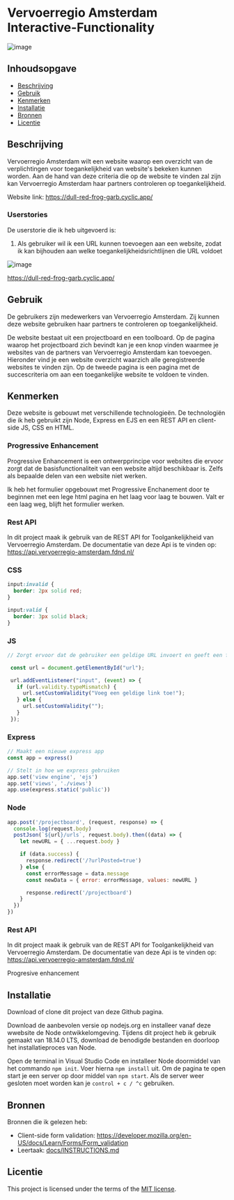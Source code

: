# Vervoerregio Amsterdam Interactive-Functionality

![image](https://user-images.githubusercontent.com/112857487/230173713-252ca90d-0945-4d72-a056-a8e28f84f10f.png)

## Inhoudsopgave

  * [Beschrijving](#beschrijving)
  * [Gebruik](#gebruik)
  * [Kenmerken](#kenmerken)
  * [Installatie](#installatie)
  * [Bronnen](#bronnen)
  * [Licentie](#licentie)

## Beschrijving
<!-- In de Beschrijving staat kort beschreven wat voor project het is en wat je hebt gemaakt -->
Vervoerregio Amsterdam wilt een website waarop een overzicht van de verplichtingen voor toegankelijkheid van website's bekeken kunnen worden. Aan de hand van deze criteria die op de website te vinden zal zijn kan Vervoerregio Amsterdam haar partners controleren op toegankelijkheid.

Website link: https://dull-red-frog-garb.cyclic.app/

### Userstories
De userstorie die ik heb uitgevoerd is:
1. Als gebruiker wil ik een URL kunnen toevoegen aan een website, zodat ik kan bijhouden aan welke toegankelijkheidsrichtlijnen die URL voldoet

![image](https://user-images.githubusercontent.com/112857487/230037852-90d93918-4173-47e3-b728-c11b19aa1ff0.png)

https://dull-red-frog-garb.cyclic.app/

## Gebruik
<!--Bij Gebruik staat hoe je project er uit ziet, hoe het werkt en wat je er mee kan. -->
De gebruikers zijn medewerkers van Vervoerregio Amsterdam. Zij kunnen deze website gebruiken haar partners te controleren op toegankelijkheid.

De website bestaat uit een projectboard en een toolboard. Op de pagina waarop het projectboard zich bevindt kan je een knop vinden waarmee je websites van de partners van Vervoerregio Amsterdam kan toevoegen. Hieronder vind je een website overzicht waarzich alle geregistreerde websites te vinden zijn. Op de tweede pagina is een pagina met de succescriteria om aan een toegankelijke website te voldoen te vinden.

## Kenmerken
<!-- Bij Kenmerken staat welke technieken zijn gebruikt en hoe. Wat is de HTML structuur? Wat zijn de belangrijkste dingen in CSS? Wat is er met Javascript gedaan en hoe? Misschien heb je een framwork of library gebruikt? -->
Deze website is gebouwt met verschillende technologieën. De technologiën die ik heb gebruikt zijn Node, Express en EJS en een REST API en client-side JS, CSS en HTML.

### Progressive Enhancement
Progressive Enhancement is een ontwerpprincipe voor websites die ervoor zorgt dat de basisfunctionaliteit van een website altijd beschikbaar is. Zelfs als bepaalde delen van een website niet werken.

Ik heb het formulier opgebouwt met Progressive Enchanement door te beginnen met een lege html pagina en het laag voor laag te bouwen. Valt er een laag weg, blijft het formulier werken.

### Rest API
In dit project maak ik gebruik van de REST API for Toolgankelijkheid van Vervoerregio Amsterdam. De documentatie van deze Api is te vinden op: https://api.vervoerregio-amsterdam.fdnd.nl/


### CSS
```css
input:invalid {
  border: 2px solid red;
}

input:valid {
  border: 3px solid black;
}
```

### JS
```js
// Zorgt ervoor dat de gebruiker een geldige URL invoert en geeft een foutmelding als de URL niet correct is.

 const url = document.getElementById("url");

 url.addEventListener("input", (event) => {
   if (url.validity.typeMismatch) {
     url.setCustomValidity("Voeg een geldige link toe!");
   } else {
     url.setCustomValidity("");
   }
 });
```

### Express
```js
// Maakt een nieuwe express app
const app = express()

// Stelt in hoe we express gebruiken
app.set('view engine', 'ejs')
app.set('views', './views')
app.use(express.static('public'))
```

### Node
```js
app.post('/projectboard', (request, response) => {
  console.log(request.body)
  postJson(`${url}/urls`, request.body).then((data) => {
    let newURL = { ...request.body }

    if (data.success) {
      response.redirect('/?urlPosted=true')
    } else {
      const errorMessage = data.message
      const newData = { error: errorMessage, values: newURL }

      response.redirect('/projectboard')
    }
  })
})
```

### Rest API
In dit project maak ik gebruik van de REST API for Toolgankelijkheid van Vervoerregio Amsterdam. De documentatie van deze Api is te vinden op: https://api.vervoerregio-amsterdam.fdnd.nl/


Progresive enhancement

## Installatie
<!-- Bij Instalatie staat hoe een andere developer aan jouw repo kan werken -->
Download of clone dit project van deze Github pagina.

Download de aanbevolen versie op nodejs.org en installeer vanaf deze wwebsite de Node ontwikkelomgeving. Tijdens dit project heb ik gebruik gemaakt van 18.14.0 LTS, download de benodigde bestanden en doorloop het installatieproces van Node.

Open de terminal in Visual Studio Code en installeer Node doormiddel van het commando ``npm init``. Voer hierna ``npm install`` uit. Om de pagina te open start je een server op door middel van ``npm start``. Als de server weer gesloten moet worden kan je ``control + c / ^c`` gebruiken.

## Bronnen
Bronnen die ik gelezen heb:
* Client-side form validation: https://developer.mozilla.org/en-US/docs/Learn/Forms/Form_validation
* Leertaak: [docs/INSTRUCTIONS.md](docs/INSTRUCTIONS.md)

## Licentie
This project is licensed under the terms of the [MIT license](./LICENSE).
